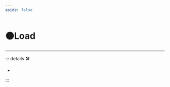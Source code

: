 ```yaml
---
aside: false
---
```

# 🟠<motor>Load</motor>

---

<!-- =================================================== -->
<!-- =================================================== -->
<!-- =================================================== -->
<!-- =================================================== -->
<!-- =================================================== -->
::: details 🛠

-

:::